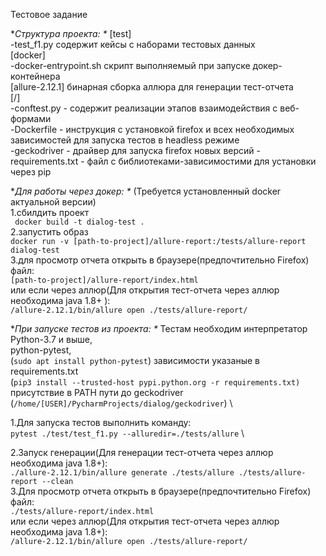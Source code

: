Тестовое задание

**Структура проекта: \**
[test] \
-test_f1.py содержит кейсы с наборами тестовых данных \
[docker] \
-docker-entrypoint.sh скрипт выполняемый при запуске докер-контейнера \
[allure-2.12.1] бинарная сборка аллюра для генерации тест-отчета \
[/] \
-conftest.py - содержит реализации этапов взаимодействия с веб-формами \
-Dockerfile - инструкция с установкой firefox и всех необходимых зависимостей для запуска тестов в headless режиме \
-geckodriver - драйвер для запуска firefox новых версий
-requirements.txt - файл с библиотеками-зависимостими для установки через pip  

**Для работы через докер: \**
(Требуется установленный docker актуальной версии) \
1.сбилдить проект \
``` docker build -t dialog-test .``` \
2.запустить образ \
```docker run -v [path-to-project]/allure-report:/tests/allure-report dialog-test``` \
3.для просмотр отчета открыть в браузере(предпочтительно Firefox) файл: \
```[path-to-project]/allure-report/index.html``` \
или если через аллюр(Для открытия тест-отчета через аллюр необходима java 1.8+ ): \
```/allure-2.12.1/bin/allure open ./tests/allure-report/```

**При запуске тестов из проекта: \**
Тестам необходим интерпретатор Python-3.7 и выше, \
python-pytest, \
(```sudo apt install python-pytest```)
зависимости указаные в requirements.txt \
(```pip3 install --trusted-host pypi.python.org -r requirements.txt)``` \
присутствие в PATH пути до geckodriver \
(```/home/[USER]/PycharmProjects/dialog/geckodriver```)  \


1.Для запуска тестов выполнить команду: \
```pytest ./test/test_f1.py --alluredir=./tests/allure``` \

2.Запуск генерации(Для генерации тест-отчета через аллюр необходима java 1.8+): \
```./allure-2.12.1/bin/allure generate ./tests/allure ./tests/allure-report --clean``` \
3.Для просмотр отчета открыть в браузере(предпочтительно Firefox) файл: \
```./tests/allure-report/index.html``` \
или если через аллюр(Для открытия тест-отчета через аллюр необходима java 1.8+): \
```/allure-2.12.1/bin/allure open ./tests/allure-report/```



